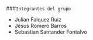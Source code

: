 
###`Integrantes del grupo`
 -  Julian Falquez Ruiz
 -  Jesus Romero Barros
 -  Sebastian Santander Fontalvo








